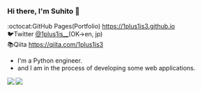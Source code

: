<!--
**1plus1is3/1plus1is3** is a ✨ _special_ ✨ repository because its `README.md` (this file) appears on your GitHub profile.

Here are some ideas to get you started:

- 🔭 I’m currently working on ...
- 🌱 I’m currently learning ...
- 👯 I’m looking to collaborate on ...
- 🤔 I’m looking for help with ...
- 💬 Ask me about ...
- 📫 How to reach me: ...
- 😄 Pronouns: ...
- ⚡ Fun fact: ...
-->

### Hi there, I'm Suhito 👋

:octocat:GitHub Pages(Portfolio)
<a href="https://1plus1is3.github.io/">https://1plus1is3.github.io</a>
<br>
:bird:Twitter
<a href="https://twitter.com/1plus1is__">@1plus1is__</a>(OK->en, jp)
<br>
:books:Qiita
<a href="https://qiita.com/1plus1is3">https://qiita.com/1plus1is3</a>
<br>

+ I'm a Python engineer.
+ and I am in the process of developing some web applications.

<a href="https://github.com/anuraghazra/github-readme-stats">
  <img align="left" src="https://github-readme-stats.vercel.app/api?username=1plus1is3" />
</a>
<a href="https://github.com/anuraghazra/github-readme-stats">
  <img align="left" src="https://github-readme-stats.vercel.app/api/top-langs/?username=1plus1is3" />
</a>
